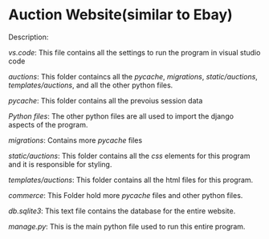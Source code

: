 # Auction Website(similar to Ebay)

Description:

*vs.code*: This file contains all the settings to run the program in visual studio code

*auctions*: This folder containcs all the _pycache_, *migrations*, *static/auctions*, *templates/auctions*, and all the other python files.

*_pycache_*: This folder contains all the prevoius session data

*Python files*: The other python files are all used to import the django aspects of the program.

*migrations*: Contains more *_pycache_* files

*static/auctions*: This folder contains all the *css* elements for this program and it is responsible for styling.

*templates/auctions*: This folder contains all the html files for this program.

*commerce*: This Folder hold more *_pycache_* files and other python files.

*db.sqlite3*: This text file contains the database for the entire website.

*manage.py*: This is the main python file used to run this entire program.
